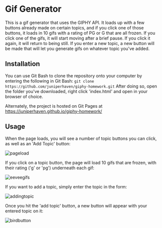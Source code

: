 # Gif Generator
This is a gif generator that uses the GIPHY API. It loads up with a few buttons already made on certain topics, and if you click one of those buttons, it loads in 10 gifs with a rating of PG or G that are all frozen. If you click one of the gifs, it will start moving after a brief pause. If you click it again, it will return to being still. If you enter a new topic, a new button will be made that will let you generate gifs on whatever topic you've added.

## Installation

You can use Git Bash to clone the repository onto your computer by entering the following in Git Bash:
```git clone https://github.com/juniperhaven/giphy-homework.git```
After doing so, open the folder you've downloaded, right click 'index.html' and open in your browser of choice.

Alternately, the project is hosted on Git Pages at https://juniperhaven.github.io/giphy-homework/

## Usage
When the page loads, you will see a number of topic buttons you can click, as well as an 'Add Topic' button:

![pageload](https://imgur.com/s6IqBVh.png)

If you click on a topic button, the page will load 10 gifs that are frozen, with their rating ('g' or 'pg') underneath each gif:

![eeveegifs](https://imgur.com/xFid5wL.png)

If you want to add a topic, simply enter the topic in the form:

![addingtopic](https://imgur.com/WpMCVCV.png)

Once you hit the 'add topic' button, a new button will appear with your entered topic on it:

![birdbutton](https://imgur.com/mnuRZKm.png)